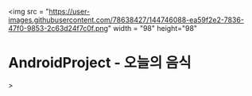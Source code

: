 <img src = "https://user-images.githubusercontent.com/78638427/144746088-ea59f2e2-7836-47f0-9853-2c63d24f7c0f.png" width = "98" height="98" <h1> AndroidProject - 오늘의 음식 </h1>>

